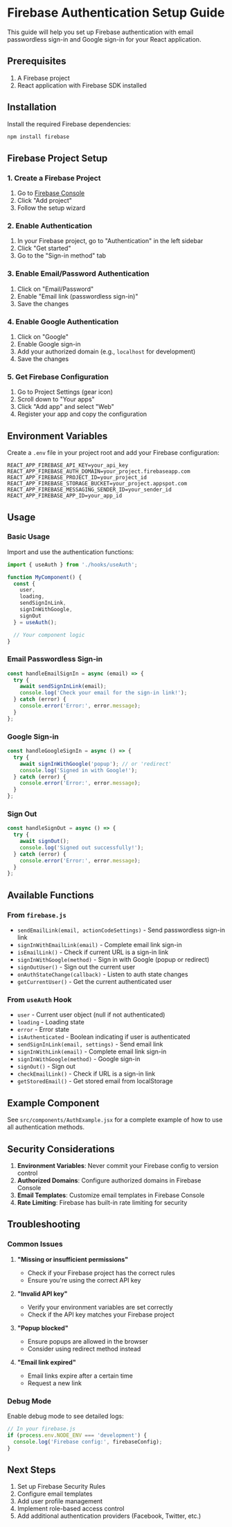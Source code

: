 # Firebase Authentication Setup Guide

This guide will help you set up Firebase authentication with email passwordless sign-in and Google sign-in for your React application.

## Prerequisites

1. A Firebase project
2. React application with Firebase SDK installed

## Installation

Install the required Firebase dependencies:

```bash
npm install firebase
```

## Firebase Project Setup

### 1. Create a Firebase Project

1. Go to [Firebase Console](https://console.firebase.google.com/)
2. Click "Add project"
3. Follow the setup wizard

### 2. Enable Authentication

1. In your Firebase project, go to "Authentication" in the left sidebar
2. Click "Get started"
3. Go to the "Sign-in method" tab

### 3. Enable Email/Password Authentication

1. Click on "Email/Password"
2. Enable "Email link (passwordless sign-in)"
3. Save the changes

### 4. Enable Google Authentication

1. Click on "Google"
2. Enable Google sign-in
3. Add your authorized domain (e.g., `localhost` for development)
4. Save the changes

### 5. Get Firebase Configuration

1. Go to Project Settings (gear icon)
2. Scroll down to "Your apps"
3. Click "Add app" and select "Web"
4. Register your app and copy the configuration

## Environment Variables

Create a `.env` file in your project root and add your Firebase configuration:

```env
REACT_APP_FIREBASE_API_KEY=your_api_key
REACT_APP_FIREBASE_AUTH_DOMAIN=your_project.firebaseapp.com
REACT_APP_FIREBASE_PROJECT_ID=your_project_id
REACT_APP_FIREBASE_STORAGE_BUCKET=your_project.appspot.com
REACT_APP_FIREBASE_MESSAGING_SENDER_ID=your_sender_id
REACT_APP_FIREBASE_APP_ID=your_app_id
```

## Usage

### Basic Usage

Import and use the authentication functions:

```jsx
import { useAuth } from './hooks/useAuth';

function MyComponent() {
  const { 
    user, 
    loading, 
    sendSignInLink, 
    signInWithGoogle, 
    signOut 
  } = useAuth();

  // Your component logic
}
```

### Email Passwordless Sign-in

```jsx
const handleEmailSignIn = async (email) => {
  try {
    await sendSignInLink(email);
    console.log('Check your email for the sign-in link!');
  } catch (error) {
    console.error('Error:', error.message);
  }
};
```

### Google Sign-in

```jsx
const handleGoogleSignIn = async () => {
  try {
    await signInWithGoogle('popup'); // or 'redirect'
    console.log('Signed in with Google!');
  } catch (error) {
    console.error('Error:', error.message);
  }
};
```

### Sign Out

```jsx
const handleSignOut = async () => {
  try {
    await signOut();
    console.log('Signed out successfully!');
  } catch (error) {
    console.error('Error:', error.message);
  }
};
```

## Available Functions

### From `firebase.js`

- `sendEmailLink(email, actionCodeSettings)` - Send passwordless sign-in link
- `signInWithEmailLink(email)` - Complete email link sign-in
- `isEmailLink()` - Check if current URL is a sign-in link
- `signInWithGoogle(method)` - Sign in with Google (popup or redirect)
- `signOutUser()` - Sign out the current user
- `onAuthStateChange(callback)` - Listen to auth state changes
- `getCurrentUser()` - Get the current authenticated user

### From `useAuth` Hook

- `user` - Current user object (null if not authenticated)
- `loading` - Loading state
- `error` - Error state
- `isAuthenticated` - Boolean indicating if user is authenticated
- `sendSignInLink(email, settings)` - Send email link
- `signInWithLink(email)` - Complete email link sign-in
- `signInWithGoogle(method)` - Google sign-in
- `signOut()` - Sign out
- `checkEmailLink()` - Check if URL is a sign-in link
- `getStoredEmail()` - Get stored email from localStorage

## Example Component

See `src/components/AuthExample.jsx` for a complete example of how to use all authentication methods.

## Security Considerations

1. **Environment Variables**: Never commit your Firebase config to version control
2. **Authorized Domains**: Configure authorized domains in Firebase Console
3. **Email Templates**: Customize email templates in Firebase Console
4. **Rate Limiting**: Firebase has built-in rate limiting for security

## Troubleshooting

### Common Issues

1. **"Missing or insufficient permissions"**
   - Check if your Firebase project has the correct rules
   - Ensure you're using the correct API key

2. **"Invalid API key"**
   - Verify your environment variables are set correctly
   - Check if the API key matches your Firebase project

3. **"Popup blocked"**
   - Ensure popups are allowed in the browser
   - Consider using redirect method instead

4. **"Email link expired"**
   - Email links expire after a certain time
   - Request a new link

### Debug Mode

Enable debug mode to see detailed logs:

```javascript
// In your firebase.js
if (process.env.NODE_ENV === 'development') {
  console.log('Firebase config:', firebaseConfig);
}
```

## Next Steps

1. Set up Firebase Security Rules
2. Configure email templates
3. Add user profile management
4. Implement role-based access control
5. Add additional authentication providers (Facebook, Twitter, etc.) 